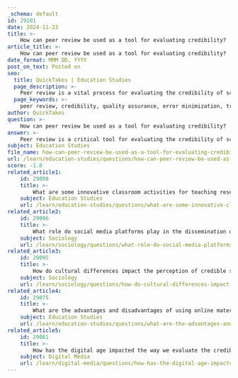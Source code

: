 ```yaml
---
_schema: default
id: 29101
date: 2024-11-23
title: >-
    How can peer review be used as a tool for evaluating credibility?
article_title: >-
    How can peer review be used as a tool for evaluating credibility?
date_format: MMM DD, YYYY
post_on_text: Posted on
seo:
  title: QuickTakes | Education Studies
  page_description: >-
    Peer review is a vital process for evaluating the credibility of scientific research, ensuring quality, reducing errors, enhancing transparency, and fostering accountability in scholarly communication.
  page_keywords: >-
    peer review, credibility, quality assurance, error minimization, transparency, accountability, scientific research, publication process, rigorous evaluation, academic discourse
author: QuickTakes
question: >-
    How can peer review be used as a tool for evaluating credibility?
answer: >-
    Peer review is a critical tool for evaluating the credibility of scientific research and publications. It serves several important functions that contribute to the integrity and quality of scholarly communication:\n\n1. **Quality Assurance**: The peer review process involves the evaluation of a manuscript by experts in the same field before it is published. This scrutiny helps ensure that the research meets high standards of quality, accuracy, and validity. Reviewers assess the methodology, results, and conclusions, providing constructive feedback that can lead to improvements in the manuscript.\n\n2. **Error Minimization**: By having multiple reviewers evaluate a manuscript, the likelihood of errors—whether they are methodological flaws, misinterpretations of data, or unsupported claims—can be significantly reduced. This process acts as a gatekeeper, validating research claims and fostering academic discourse.\n\n3. **Transparency and Accountability**: Many journals are increasingly disclosing the identities of reviewers and their comments, which enhances transparency in the publication process. This openness can help hold authors and reviewers accountable for the quality of the research being published.\n\n4. **Establishing Credibility**: Research that has undergone peer review is generally viewed as more credible than non-reviewed work. The rigorous evaluation process helps establish the integrity of the information, ensuring it is derived from well-documented evidence and ethical practices.\n\n5. **Educational Component**: The peer review process also has an educational aspect, as reviewers often provide authors with feedback on how to improve their work. This not only enhances the quality of the specific manuscript but also contributes to the professional development of the authors.\n\n6. **Advancement of Knowledge**: By ensuring that only high-quality research is published, peer review contributes to the advancement of knowledge in a field. It helps maintain the scientific record and supports the ongoing dialogue within the academic community.\n\nIn summary, peer review is an essential element of the scientific publishing process that enhances the credibility of research by ensuring it is rigorously evaluated, critiqued, and improved before dissemination. This process not only protects the integrity of scientific literature but also fosters a culture of accountability and continuous improvement within the academic community.
subject: Education Studies
file_name: how-can-peer-review-be-used-as-a-tool-for-evaluating-credibility.md
url: /learn/education-studies/questions/how-can-peer-review-be-used-as-a-tool-for-evaluating-credibility
score: -1.0
related_article1:
    id: 29098
    title: >-
        What are some innovative classroom activities for teaching research skills?
    subject: Education Studies
    url: /learn/education-studies/questions/what-are-some-innovative-classroom-activities-for-teaching-research-skills
related_article2:
    id: 29096
    title: >-
        What role do social media platforms play in the dissemination of information?
    subject: Sociology
    url: /learn/sociology/questions/what-role-do-social-media-platforms-play-in-the-dissemination-of-information
related_article3:
    id: 29095
    title: >-
        How do cultural differences impact the perception of credible sources?
    subject: Sociology
    url: /learn/sociology/questions/how-do-cultural-differences-impact-the-perception-of-credible-sources
related_article4:
    id: 29075
    title: >-
        What are the advantages and disadvantages of using online materials as sources of information?
    subject: Education Studies
    url: /learn/education-studies/questions/what-are-the-advantages-and-disadvantages-of-using-online-materials-as-sources-of-information
related_article5:
    id: 29081
    title: >-
        How has the digital age impacted the way we evaluate the credibility of sources?
    subject: Digital Media
    url: /learn/digital-media/questions/how-has-the-digital-age-impacted-the-way-we-evaluate-the-credibility-of-sources
---
```


&nbsp;